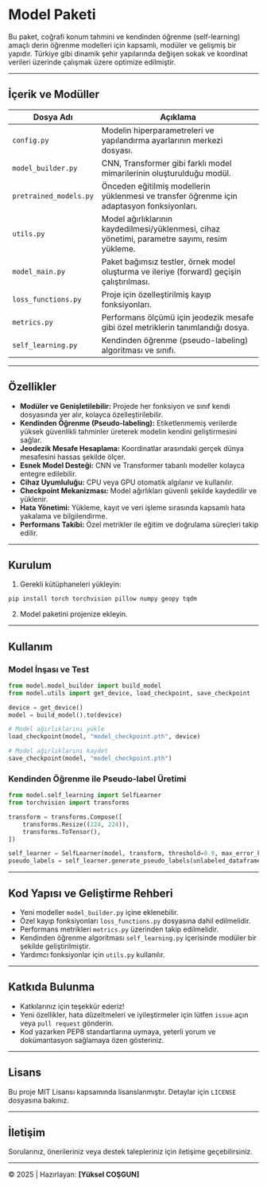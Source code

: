 # Model Paketi

Bu paket, coğrafi konum tahmini ve kendinden öğrenme (self-learning) amaçlı derin öğrenme modelleri için kapsamlı, modüler ve gelişmiş bir yapıdır. Türkiye gibi dinamik şehir yapılarında değişen sokak ve koordinat verileri üzerinde çalışmak üzere optimize edilmiştir.

---

## İçerik ve Modüller

| Dosya Adı             | Açıklama                                                                                         |
|-----------------------|-------------------------------------------------------------------------------------------------|
| `config.py`           | Modelin hiperparametreleri ve yapılandırma ayarlarının merkezi dosyası.                         |
| `model_builder.py`    | CNN, Transformer gibi farklı model mimarilerinin oluşturulduğu modül.                          |
| `pretrained_models.py`| Önceden eğitilmiş modellerin yüklenmesi ve transfer öğrenme için adaptasyon fonksiyonları.     |
| `utils.py`            | Model ağırlıklarının kaydedilmesi/yüklenmesi, cihaz yönetimi, parametre sayımı, resim yükleme.  |
| `model_main.py`       | Paket bağımsız testler, örnek model oluşturma ve ileriye (forward) geçişin çalıştırılması.       |
| `loss_functions.py`   | Proje için özelleştirilmiş kayıp fonksiyonları.                                                 |
| `metrics.py`          | Performans ölçümü için jeodezik mesafe gibi özel metriklerin tanımlandığı dosya.                |
| `self_learning.py`    | Kendinden öğrenme (pseudo-labeling) algoritması ve sınıfı.                                      |

---

## Özellikler

- **Modüler ve Genişletilebilir:** Projede her fonksiyon ve sınıf kendi dosyasında yer alır, kolayca özelleştirilebilir.
- **Kendinden Öğrenme (Pseudo-labeling):** Etiketlenmemiş verilerde yüksek güvenlikli tahminler üreterek modelin kendini geliştirmesini sağlar.
- **Jeodezik Mesafe Hesaplama:** Koordinatlar arasındaki gerçek dünya mesafesini hassas şekilde ölçer.
- **Esnek Model Desteği:** CNN ve Transformer tabanlı modeller kolayca entegre edilebilir.
- **Cihaz Uyumluluğu:** CPU veya GPU otomatik algılanır ve kullanılır.
- **Checkpoint Mekanizması:** Model ağırlıkları güvenli şekilde kaydedilir ve yüklenir.
- **Hata Yönetimi:** Yükleme, kayıt ve veri işleme sırasında kapsamlı hata yakalama ve bilgilendirme.
- **Performans Takibi:** Özel metrikler ile eğitim ve doğrulama süreçleri takip edilir.

---

## Kurulum

1. Gerekli kütüphaneleri yükleyin:

```bash
pip install torch torchvision pillow numpy geopy tqdm
```

2. Model paketini projenize ekleyin.

---

## Kullanım

### Model İnşası ve Test

```python
from model.model_builder import build_model
from model.utils import get_device, load_checkpoint, save_checkpoint

device = get_device()
model = build_model().to(device)

# Model ağırlıklarını yükle
load_checkpoint(model, "model_checkpoint.pth", device)

# Model ağırlıklarını kaydet
save_checkpoint(model, "model_checkpoint.pth")
```

### Kendinden Öğrenme ile Pseudo-label Üretimi

```python
from model.self_learning import SelfLearner
from torchvision import transforms

transform = transforms.Compose([
    transforms.Resize((224, 224)),
    transforms.ToTensor(),
])

self_learner = SelfLearner(model, transform, threshold=0.9, max_error_km=5.0, device=device)
pseudo_labels = self_learner.generate_pseudo_labels(unlabeled_dataframe, save_confidence=True)
```

---

## Kod Yapısı ve Geliştirme Rehberi

- Yeni modeller `model_builder.py` içine eklenebilir.
- Özel kayıp fonksiyonları `loss_functions.py` dosyasına dahil edilmelidir.
- Performans metrikleri `metrics.py` üzerinden takip edilmelidir.
- Kendinden öğrenme algoritması `self_learning.py` içerisinde modüler bir şekilde geliştirilmiştir.
- Yardımcı fonksiyonlar için `utils.py` kullanılır.

---

## Katkıda Bulunma

- Katkılarınız için teşekkür ederiz!  
- Yeni özellikler, hata düzeltmeleri ve iyileştirmeler için lütfen `issue` açın veya `pull request` gönderin.  
- Kod yazarken PEP8 standartlarına uymaya, yeterli yorum ve dokümantasyon sağlamaya özen gösteriniz.  

---

## Lisans

Bu proje MIT Lisansı kapsamında lisanslanmıştır. Detaylar için `LICENSE` dosyasına bakınız.

---

## İletişim

Sorularınız, önerileriniz veya destek talepleriniz için iletişime geçebilirsiniz.

--- 

© 2025 | Hazırlayan: **[Yüksel COŞGUN]** 

